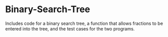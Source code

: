 # Binary-Search-Tree
Includes code for a binary search tree, a function that allows fractions to be entered into the tree, and the test cases for the two programs.
